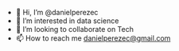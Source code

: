 - 👋 Hi, I’m @danielperezec
- 👀 I’m interested in data science
- 💞️ I’m looking to collaborate on Tech
- 📫 How to reach me danielperezec@gmail.com

<!---
danielperezec/danielperezec is a ✨ special ✨ repository because its `README.md` (this file) appears on your GitHub profile.
You can click the Preview link to take a look at your changes.
--->
